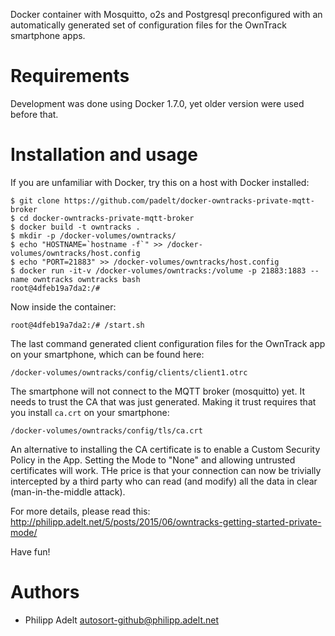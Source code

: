 Docker container with Mosquitto, o2s and Postgresql preconfigured with an automatically generated set of configuration files for the OwnTrack smartphone apps.

# Requirements

Development was done using Docker 1.7.0, yet older version were used before that.

# Installation and usage

If you are unfamiliar with Docker, try this on a host with Docker installed:

    $ git clone https://github.com/padelt/docker-owntracks-private-mqtt-broker
    $ cd docker-owntracks-private-mqtt-broker
    $ docker build -t owntracks .
    $ mkdir -p /docker-volumes/owntracks/
    $ echo "HOSTNAME=`hostname -f`" >> /docker-volumes/owntracks/host.config
    $ echo "PORT=21883" >> /docker-volumes/owntracks/host.config
    $ docker run -it-v /docker-volumes/owntracks:/volume -p 21883:1883 --name owntracks owntracks bash
    root@4dfeb19a7da2:/#

Now inside the container:

    root@4dfeb19a7da2:/# /start.sh

The last command generated client configuration files for the OwnTrack app on your smartphone, which can be found here:

    /docker-volumes/owntracks/config/clients/client1.otrc

The smartphone will not connect to the MQTT broker (mosquitto) yet. It needs to trust the CA that was just generated. Making it trust requires that you install `ca.crt` on your smartphone:

    /docker-volumes/owntracks/config/tls/ca.crt

An alternative to installing the CA certificate is to enable a Custom Security Policy in the App. Setting the Mode to "None" and allowing untrusted certificates will work. THe price is that your connection can now be trivially intercepted by a third party who can read (and modify) all the data in clear (man-in-the-middle attack).

For more details, please read this:
http://philipp.adelt.net/5/posts/2015/06/owntracks-getting-started-private-mode/

Have fun!

# Authors

* Philipp Adelt <autosort-github@philipp.adelt.net>
